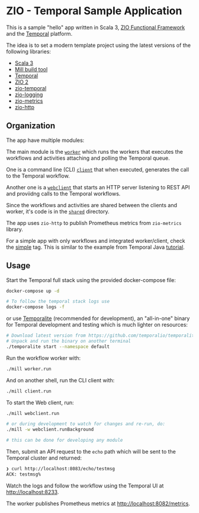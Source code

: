 # ZIO - Temporal Sample Application

This is a sample "hello" app written in Scala 3, [ZIO Functional Framework](https://zio.dev/) and the [Temporal](https://temporal.io/) platform.

The idea is to set a modern template project using the latest versions of the following libraries:

- [Scala 3](https://docs.scala-lang.org/scala3/new-in-scala3.html)
- [Mill build tool](https://com-lihaoyi.github.io/mill/mill/Intro_to_Mill.html)
- [Temporal](https://github.com/temporalio/temporal)
- [ZIO 2](https://github.com/zio/zio)
- [zio-temporal](https://github.com/vitaliihonta/zio-temporal)
- [zio-logging](https://zio.dev/ecosystem/officials/zio-logging/)
- [zio-metrics](https://zio.dev/ecosystem/officials/zio-metrics/)
- [zio-http](https://github.com/zio/zio-http)

## Organization

The app have multiple modules:

The main module is the [`worker`](./worker/src/) which runs the workers that executes the workflows and activities attaching and polling the Temporal queue.

One is a command line (CLI) [`client`](./client/src/) that when executed, generates the call to the Temporal workflow.

Another one is a [`webclient`](./webclient/src/) that starts an HTTP server listening to REST API and proviidng calls to the Temporal workflows.

Since the workflows and activities are shared between the clients and worker, it's code is in the [`shared`](./shared/src/) directory.

The app uses `zio-http` to publish Prometheus metrics from `zio-metrics` library.

For a simple app with only workflows and integrated worker/client, check the [simple](https://github.com/carlosedp/zio-temporal-hello/tree/simple) tag. This is similar to the example from Temporal Java [tutorial](https://learn.temporal.io/getting_started/java/hello_world_in_java).

## Usage

Start the Temporal full stack using the provided docker-compose file:

```sh
docker-compose up -d

# To follow the temporal stack logs use
docker-compose logs -f
```

or use [Temporalite](https://github.com/temporalio/temporalite) (recommended for development), an "all-in-one" binary for Temporal development and testing which is much lighter on resources:

```sh
# Download latest version from https://github.com/temporalio/temporalite/releases/latest for your platform
# Unpack and run the binary on another terminal
./temporalite start --namespace default
```

Run the workflow worker with:

```sh
./mill worker.run
```

And on another shell, run the CLI client with:

```sh
./mill client.run
```

To start the Web client, run:

```sh
./mill webclient.run

# or during development to watch for changes and re-run, do:
./mill -w webclient.runBackground

# this can be done for developing any module
```

Then, submit an API request to the `echo` path which will be sent to the Temporal cluster and returned:

```sh
❯ curl http://localhost:8083/echo/testmsg
ACK: testmsg%
```

Watch the logs and follow the workflow using the Temporal UI at [http://localhost:8233](http://localhost:8233).

The worker publishes Prometheus metrics at [http://localhost:8082/metrics](http://localhost:8082/metrics).
